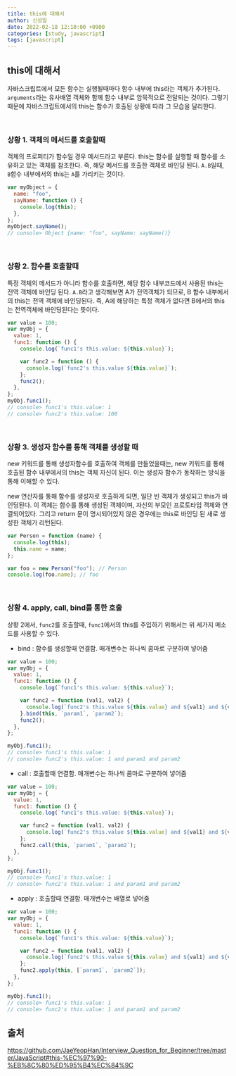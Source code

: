 ```yaml
---
title: this에 대해서
author: 신성일
date: 2022-02-18 12:10:00 +0900
categories: [study, javascript]
tags: [javascript]
---
```


## **this에 대해서**

자바스크립트에서 모든 함수는 실행될때마다 함수 내부에 this라는 객체가 추가된다. `arguments`라는 유사배열 객체와 함께 함수 내부로 암묵적으로 전달되는 것이다. 그렇기 때문에 자바스크립트에서의 this는 함수가 호출된 상황에 따라 그 모습을 달리한다.

<br/>

### **상황 1. 객체의 메서드를 호출할때**

객체의 프로퍼티가 함수일 경우 메서드라고 부른다. this는 함수를 실행할 때 함수를 소유하고 있는 객체를 참조한다. 즉, 해당 메서드를 호출한 객체로 바인딩 된다. `A.B`일때, `B`함수 내부에서의 this는 `A`를 가리키는 것이다.

```javascript
var myObject = {
  name: "foo",
  sayName: function () {
    console.log(this);
  },
};
myObject.sayName();
// console> Object {name: "foo", sayName: sayName()}
```

<br/>

### **상황 2. 함수를 호출할때**

특정 객체의 메서드가 아니라 함수를 호출하면, 해당 함수 내부코드에서 사용된 this는 전역 객체에 바인딩 된다. `A.B`라고 생각해보면 A가 전역객체가 되므로, B 함수 내부에서의 this는 전역 객체에 바인딩된다. 즉, A에 해당하는 특정 객체가 없다면 B에서의 this는 전역객체에 바인딩된다는 뜻이다.

```javascript
var value = 100;
var myObj = {
  value: 1,
  func1: function () {
    console.log(`func1's this.value: ${this.value}`);

    var func2 = function () {
      console.log(`func2's this.value ${this.value}`);
    };
    func2();
  },
};
myObj.func1();
// console> func1's this.value: 1
// console> func2's this.value: 100
```

<br/>

### **상황 3. 생성자 함수를 통해 객체를 생성할 때**

new 키워드를 통해 생성자함수를 호출하여 객체를 만들었을때는, new 키워드를 통해 호출된 함수 내부에서의 this는 객체 자신이 된다. 이는 생성자 함수가 동작하는 방식을 통해 이해할 수 있다.

new 연산자를 통해 함수를 생성자로 호출하게 되면, 일단 빈 객체가 생성되고 this가 바인딩된다. 이 객체는 함수를 통해 생성된 객체이며, 자신의 부모인 프로토타입 객체와 연결되어있다. 그리고 return 문이 명시되어있지 않은 경우에는 this로 바인딩 된 새로 생성한 객체가 리턴된다.

```javascript
var Person = function (name) {
  console.log(this);
  this.name = name;
};

var foo = new Person("foo"); // Person
console.log(foo.name); // foo
```

<br/>

### **상황 4. apply, call, bind를 통한 호출**

상황 2에서, `func2`를 호출할때, `func1`에서의 this를 주입하기 위해서는 위 세가지 메소드를 사용할 수 있다.

- bind : 함수를 생성할때 연결함. 매개변수는 하나씩 콤마로 구분하여 넣어줌

```javascript
var value = 100;
var myObj = {
  value: 1,
  func1: function () {
    console.log(`func1's this.value: ${this.value}`);

    var func2 = function (val1, val2) {
      console.log(`func2's this.value ${this.value} and ${val1} and ${val2}`);
    }.bind(this, `param1`, `param2`);
    func2();
  },
};

myObj.func1();
// console> func1's this.value: 1
// console> func2's this.value: 1 and param1 and param2
```

- call : 호출할때 연결함. 매개변수는 하나씩 콤마로 구분하여 넣어줌

```javascript
var value = 100;
var myObj = {
  value: 1,
  func1: function () {
    console.log(`func1's this.value: ${this.value}`);

    var func2 = function (val1, val2) {
      console.log(`func2's this.value ${this.value} and ${val1} and ${val2}`);
    };
    func2.call(this, `param1`, `param2`);
  },
};

myObj.func1();
// console> func1's this.value: 1
// console> func2's this.value: 1 and param1 and param2
```

- apply : 호출할때 연결함. 매개변수는 배열로 넣어줌

```javascript
var value = 100;
var myObj = {
  value: 1,
  func1: function () {
    console.log(`func1's this.value: ${this.value}`);

    var func2 = function (val1, val2) {
      console.log(`func2's this.value ${this.value} and ${val1} and ${val2}`);
    };
    func2.apply(this, [`param1`, `param2`]);
  },
};

myObj.func1();
// console> func1's this.value: 1
// console> func2's this.value: 1 and param1 and param2
```

## **출처**

https://github.com/JaeYeopHan/Interview_Question_for_Beginner/tree/master/JavaScript#this-%EC%97%90-%EB%8C%80%ED%95%B4%EC%84%9C
